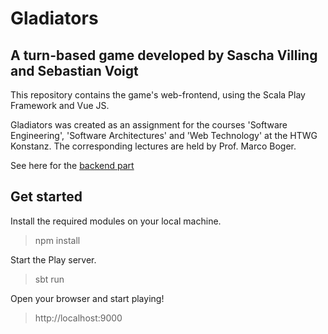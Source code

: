 # Gladiators
## A turn-based game developed by Sascha Villing and Sebastian Voigt

This repository contains the game's web-frontend, using the Scala Play Framework and Vue JS.

Gladiators was created as an assignment for the courses 'Software Engineering', 'Software Architectures' and 'Web Technology' at the HTWG Konstanz.
The corresponding lectures are held by Prof. Marco Boger.

See here for the [backend part](https://github.com/VoigtSebastian/de.htwg.se.Gladiators)

## Get started

Install the required modules on your local machine.

> npm install

Start the Play server.

> sbt run

Open your browser and start playing!

> http://localhost:9000